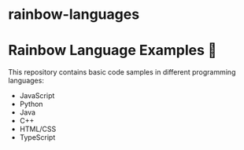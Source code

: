 # rainbow-languages
# Rainbow Language Examples 🌈

This repository contains basic code samples in different programming languages:

- JavaScript
- Python
- Java
- C++
- HTML/CSS
- TypeScript



